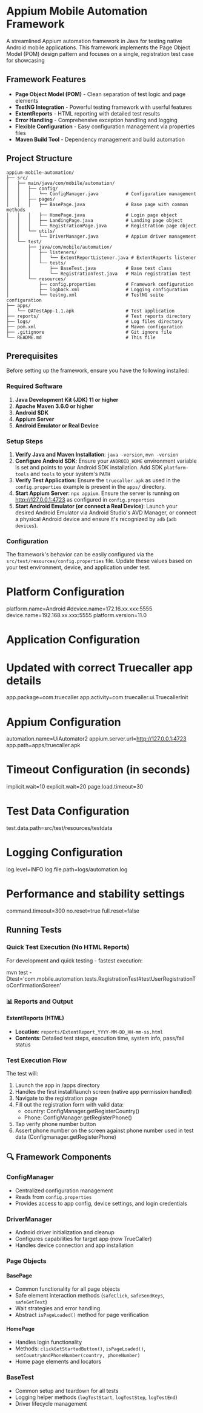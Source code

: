 # Appium Mobile Automation Framework

A streamlined Appium automation framework in Java for testing native Android mobile applications. This framework implements the Page Object Model (POM) design pattern and focuses on a single, registration test case for showcasing

## Framework Features

- **Page Object Model (POM)** - Clean separation of test logic and page elements
- **TestNG Integration** - Powerful testing framework with userful features
- **ExtentReports** - HTML reporting with detailed test results
- **Error Handling** - Comprehensive exception handling and logging
- **Flexible Configuration** - Easy configuration management via properties files
- **Maven Build Tool** - Dependency management and build automation


## Project Structure

```
appium-mobile-automation/
├── src/
│   ├── main/java/com/mobile/automation/
│   │   ├── config/
│   │   │   └── ConfigManager.java          # Configuration management
│   │   ├── pages/
│   │   │   ├── BasePage.java               # Base page with common methods
│   │   │   ├── HomePage.java               # Login page object
│   │   │   ├── LandingPage.java            # Landing page object
│   │   │   └── RegistrationPage.java       # Registration page object
│   │   └── utils/
│   │       └── DriverManager.java          # Appium driver management
│   └── test/
│       ├── java/com/mobile/automation/
│       │   ├── listeners/
│       │   │   └── ExtentReportListener.java # ExtentReports listener
│       │   └── tests/
│       │       ├── BaseTest.java           # Base test class
│       │       └── RegistrationTest.java   # Main registration test
│       └── resources/
│           ├── config.properties           # Framework configuration
│           ├── logback.xml                 # Logging configuration
│           └── testng.xml                  # TestNG suite configuration
├── apps/
│   └── QATestApp-1.1.apk                   # Test application
├── reports/                                # Test reports directory
├── logs/                                   # Log files directory
├── pom.xml                                 # Maven configuration
├── .gitignore                              # Git ignore file
└── README.md                               # This file
```

## Prerequisites

Before setting up the framework, ensure you have the following installed:

### Required Software
1. **Java Development Kit (JDK) 11 or higher**
2. **Apache Maven 3.6.0 or higher**
3. **Android SDK**
4. **Appium Server**
5. **Android Emulator or Real Device**

### Setup Steps

1. **Verify Java and Maven Installation**: `java -version`, `mvn -version` 
2. **Configure Android SDK**: Ensure your `ANDROID_HOME` environment variable is set and points to your Android SDK installation. Add SDK `platform-tools` and `tools` to your system's `PATH`
3. **Verify Test Application**: Ensure the `truecaller.apk` as used in the `config.properties` example is present in the `apps/` directory.
4. **Start Appium Server**: `npx appium`. Ensure the server is running on http://127.0.0.1:4723 as configured in `config.properties`
5. **Start Android Emulator (or connect a Real Device)**: Launch your desired Android Emulator via Android Studio's AVD Manager, or connect a physical Android device and ensure it's recognized by `adb` (`adb devices`).

### Configuration 
The framework's behavior can be easily configured via the `src/test/resources/config.properties` file. Update these values based on your test environment, device, and application under test.

# Platform Configuration
platform.name=Android
#device.name=172.16.xx.xxx:5555
device.name=192.168.xx.xxx:5555
platform.version=11.0

# Application Configuration
# Updated with correct Truecaller app details
app.package=com.truecaller
app.activity=com.truecaller.ui.TruecallerInit

# Appium Configuration
automation.name=UiAutomator2
appium.server.url=http://127.0.0.1:4723
app.path=apps/truecaller.apk

# Timeout Configuration (in seconds)
implicit.wait=10
explicit.wait=20
page.load.timeout=30

# Test Data Configuration
test.data.path=src/test/resources/testdata


# Logging Configuration
log.level=INFO
log.file.path=logs/automation.log


# Performance and stability settings
command.timeout=300
no.reset=true
full.reset=false


## Running Tests

### Quick Test Execution (No HTML Reports)
For development and quick testing - fastest execution:

mvn test -Dtest='com.mobile.automation.tests.RegistrationTest#testUserRegistrationToConfirmationScreen'


### 📊 Reports and Output

#### ExtentReports (HTML)
- **Location**: `reports/ExtentReport_YYYY-MM-DD_HH-mm-ss.html`
- **Contents**: Detailed test steps, execution time, system info, pass/fail status


### Test Execution Flow
The test will:
1. Launch the app in /apps directory
2. Handles the first install/launch screen (native app permission handled)
3. Navigate to the registration page
4. Fill out the registration form with valid data:
   - country: ConfigManager.getRegisterCountry()
   - Phone: ConfigManager.getRegisterPhone()
5. Tap verify phone number button
6. Assert phone number on the screen against phone number used in test data (Configmanager.getRegisterPhone)


## 🔍 Framework Components

### ConfigManager
- Centralized configuration management
- Reads from `config.properties`
- Provides access to app config, device settings, and login credentials

### DriverManager
- Android driver initialization and cleanup
- Configures capabilities for target app (now TrueCaller)
- Handles device connection and app installation

### Page Objects

#### BasePage
- Common functionality for all page objects
- Safe element interaction methods (`safeClick`, `safeSendKeys`, `safeGetText`)
- Wait strategies and error handling
- Abstract `isPageLoaded()` method for page verification

#### HomePage
- Handles login functionality
- Methods: `clickGetStartedButton()`, `isPageLoaded()`, `setCountryAndPhoneNumber(country, phoneNumber)` 
- Home page elements and locators 


### BaseTest
- Common setup and teardown for all tests
- Logging helper methods (`logTestStart`, `logTestStep`, `logTestEnd`)
- Driver lifecycle management
